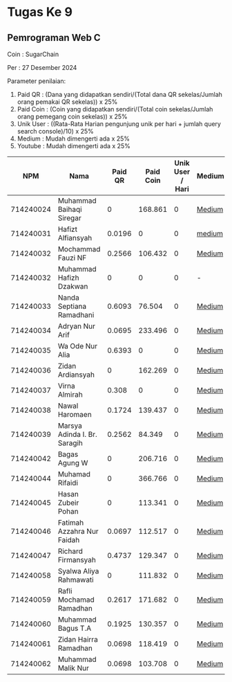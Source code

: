 # Tugas Ke 9

## Pemrograman Web C
Coin : SugarChain

Per : 27 Desember 2024

Parameter penilaian:
1. Paid QR : (Dana yang didapatkan sendiri/(Total dana QR sekelas/Jumlah orang pemakai QR sekelas))  x  25%
2. Paid Coin : (Coin yang didapatkan sendiri/(Total coin sekelas/Jumlah orang pemegang coin sekelas))  x  25%
3. Unik User : ((Rata-Rata Harian pengunjung unik per hari + jumlah query search console)/10) x 25%
4. Medium : Mudah dimengerti ada x 25%
5. Youtube : Mudah dimengerti ada x 25%

| NPM       | Nama                              | Paid QR | Paid Coin | Unik User / Hari | Medium | Youtube | Nilai |
|-----------|-----------------------------------|---------|-----------|------------------|--------|---------|-------|
| 714240024 | Muhammad Baihaqi Siregar         | 0       | 168.861         | 0                | [Medium](https://medium.com/@baihaqisiregar09/cara-menggunakan-es-module-jscroot-untuk-import-function-renderhtml-onclick-dan-setinner-13ee559ed17a)      | [Youtube](https://youtu.be/B1ZNQ1jeiZQ?si=Xbk8isbDc9CDm7Nw)      | 0     |
| 714240031 | Hafizt Alfiansyah                | 0.0196      | 0         | 0                | [medium](https://medium.com/@alfiansyahhafis82/cara-menggunakan-es-module-jscroot-untukimport-function-renderhtml-onclick-dan-setlnner-294088217859)      | [Youtube](https://youtu.be/r1WCfWyWlUk?si=BVidtydZFmLoE173)     | 0     |
| 714240032 | Mochammad Fauzi NF               | 0.2566      | 106.432         | 0                | [Medium](https://medium.com/@nurfadilahmfauzi/cara-menggunakan-es-module-jscroot-untuk-import-function-renderhtml-onclick-dan-setinner-719b130b998f)      | [Youtube](https://youtu.be/4OMEiHQfhy4)        | -       | 0     |
| 714240032 | Muhammad Hafizh Dzakwan          | 0       | 0         | 0                | -      | -       | 0     |
| 714240033 | Nanda Septiana Ramadhani         | 0.6093      | 76.504         | 0                | [Medium](https://medium.com/@nandasr.24/es-module-jscroot-untuk-import-function-renderhtml-onclick-dan-setinner-e9fc0ce64795)      | [Youtube](https://youtu.be/OX7-in75OZU?si=aoK_aGSWXiu9Ah0Y)       | 0     |
| 714240034 | Adryan Nur Arif                  | 0.0695       | 233.496         | 0                | [Medium](https://medium.com/@adryannask/penggunaan-es-module-optimalkan-renderhtml-onclick-dan-setinner-di-jscroot-2ff5c0022886)      | [Youtube](https://youtu.be/C_tGdHVGG78)| 0     |
| 714240035 | Wa Ode Nur Alia     | 0.6393      | 0         | 0                | [Medium](https://medium.com/@cakleghid/cara-menggunakan-es-module-jscroot-untuk-import-function-renderhtml-onclick-dan-setinner-e6096eff6ea5)|[Youtube](https://youtu.be/zHaNw1cZOY0?feature=shared) |0     | -       | 0     |
| 714240036 | Zidan Ardiansyah                 | 0       | 162.269         | 0                | [Medium](https://medium.com/@cakleghid/cara-menggunakan-es-module-jscroot-untuk-import-function-renderhtml-onclick-dan-setinner-e6096eff6ea5)      | [Youtube](https://youtu.be/aJ6HYGo3Ams?si=Rdn81x3xsjKzF7U5)       | 0     |
| 714240037 | Virna Almirah                    | 0.308       | 0         | 0                | [Medium](https://medium.com/@virnalmirah/cara-penggunaan-es-module-menggunakan-jscroot-dengan-import-fungsi-renderhtml-onclick-dan-setinner-51a2eb81fb93)      | [Youtube](https://youtu.be/JZdkehxLz70?si=yMi5nwiN_VoZSaCI)       | 0     |
| 714240038 | Nawal Haromaen                   | 0.1724       | 139.437         | 0                | [Medium](https://medium.com/@nawalharomaen/cara-menggunakan-es-module-jscroot-untuk-import-function-renderhtml-onclick-dan-setinner-fc31ee7e110a)  | [Youtube](https://youtu.be/ImUHO95vqkI)    | 0     |
| 714240039 | Marsya Adinda I. Br. Saragih     | 0.2562       | 84.349         | 0                | [Medium](https://medium.com/@adindamarsya33/penggunaan-modul-es-menggunakan-jscroot-dengan-fungsi-import-renderhtml-onclick-dan-setinner-e24b0039d31c)      | [Youtube](https://youtu.be/GIjcjAgG0jM?feature=shared)      | 0     |
| 714240042 | Bagas Agung W                    | 0       | 206.716         | 0                | [Medium](https://medium.com/@zenkun.enterkill13/cara-menggunakan-es-module-jscroot-untuk-import-function-renderhtml-onclick-dan-setinner-34170e8b25a7)      | [Youtube](https://youtu.be/5l5VM6qB1Bs)       | 100     |
| 714240044 | Muhamad Rifaidi                  | 0       | 366.766         | 0                |[Medium](https://medium.com/@vilamica17/cara-penggunaan-es-module-menggunakan-jscroot-dengan-import-fungsi-renderhtml-onclick-dan-setinner-a3187d0779e5)     |[YouTube](https://youtu.be/xEX0wLnFnFU)     | 0     |
| 714240045 | Hasan Zubeir Pohan               | 0       | 113.341         | 0                | [Medium](https://medium.com/@hasanpohan035/langkah-langkah-menggunakan-es-module-jscroot-untuk-import-function-renderhtml-onclick-dan-c0b66d24312e)      | [Youtube](https://www.youtube.com/watch?v=aBuHEZkkkgY)       | 0     |
| 714240046 | Fatimah Azzahra Nur Faidah       | 0.0697       | 112.517         | 0                | [Medium](https://medium.com/@itzaidaa/cara-modifikasi-element-html-menggunakan-javascript-7b3698d64ebc)      | [Youtube](https://youtu.be/ym_uunMdjk4?si=aOyr8rNNs6rBaXZT)       | 0     |
| 714240047 | Richard Firmansyah               | 0.4737       | 129.347         | 0              |[Medium](https://medium.com/@richardfirmansyah57/cara-menggunakan-es-module-jscroot-untuk-import-function-renderhtml-onclick-dan-setinner-281f107d8655)   | [YouTube](https://youtu.be/9qbb0eHlYOM?si=3hnl_xMBBoLrpH3U) | 0     |
| 714240058 | Syalwa Aliya Rahmawati           | 0       | 111.832         | 0                | [Medium](https://medium.com/@syalwalyrh/penggunaan-es-module-menggunakan-jscroot-dengan-import-fungsi-renderhtml-onclick-dan-setinner-8598ca0169cc)      | [Youtube](https://youtu.be/vOwD-p48Gak)       | 0     |
| 714240059 | Rafli Mochamad Ramadhan          | 0.2617       | 171.682         | 0                | [Medium](https://medium.com/@raflimramadhan.204/cara-menggunakan-es-module-jscroot-untuk-import-function-renderhtml-onclick-dan-setinner-648a9bae1cd9)      |[youtube](https://youtu.be/CM9nzVaR_0I)        | 0     |
| 714240060 | Muhammad Bagus T.A               | 0.1925      | 130.357         | 0                | [Medium](https://medium.com/@mbagus0111/cara-menggunakan-es-module-jscroot-untuk-import-function-renderhtml-onclick-dan-setinner-e95978dd6c88)  | [youtube](https://youtu.be/MMaIBZu8p4A) | 0     |
| 714240061 | Zidan Hairra Ramadhan            | 0.0698       | 118.419         | 0                | [Medium](https://medium.com/@zidanramadhan950/cara-menggunakan-es-module-jscroot-untuk-import-function-renderhtml-onclick-dan-setinner-1c0bd559b514)     | [youtube](https://youtu.be/2SPUblB1FkI)      | 0     |
| 714240062 | Muhammad Malik Nur               | 0.0698       | 103.708         | 0                | [Medium](https://medium.com/@kamalputra1177/cara-pakai-es-module-jscroot-buat-import-function-renderhtml-onclick-setinner-729ca11ce306)      | [Youtube](https://youtu.be/spqkjyXhgnI)       | 0     |

